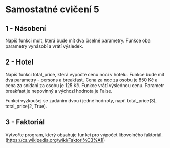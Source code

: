 # Samostatné cvičení 5

## 1 - Násobení
Napiš funkci mult, která bude mít dva číselné parametry. Funkce oba parametry vynásobí a vrátí výsledek.

## 2 - Hotel
Napiš funkci total_price, která vypočte cenu noci v hotelu. Funkce bude mít dva parametry - persons a breakfast. Cena za noc za osobu je 850 Kč a cena za snídani za osobu je 125 Kč. Funkce vrátí výslednou cenu. Parametr breakfast je nepovinný a výchozí hodnota je False.

Funkci vyzkoušej se zadáním dvou i jedné hodnoty, např. total_price(3), total_price(2, True).

## 3 - Faktoriál
Vytvořte program, který obsahuje funkci pro výpočet libovolného faktoriál. (https://cs.wikipedia.org/wiki/Faktori%C3%A1l)
